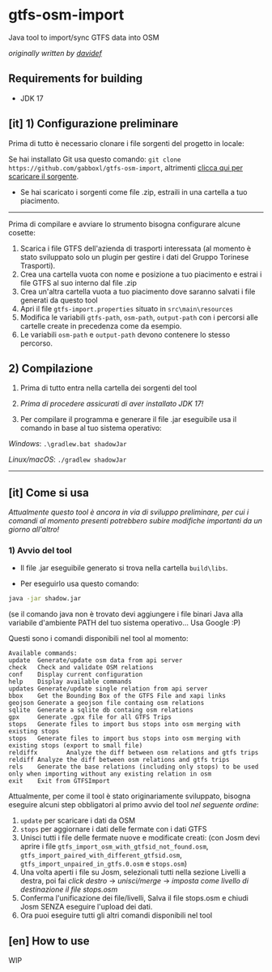 # gtfs-osm-import
Java tool to import/sync GTFS data into OSM 
  
*originally written by [davidef](https://github.com/davidef)*

## Requirements for building
- JDK 17


## [it] 1) Configurazione preliminare

Prima di tutto è necessario clonare i file sorgenti del progetto in locale:

Se hai installato Git usa questo comando: `git clone https://github.com/gabboxl/gtfs-osm-import`, altrimenti [clicca qui per scaricare il sorgente](https://github.com/Gabboxl/gtfs-osm-import/archive/refs/heads/main.zip).

- Se hai scaricato i sorgenti come file .zip, estraili in una cartella a tuo piacimento.
-----

Prima di compilare e avviare lo strumento bisogna configurare alcune cosette:
1) Scarica i file GTFS dell'azienda di trasporti interessata (al momento è stato sviluppato solo un plugin per gestire i dati del Gruppo Torinese Trasporti).
2) Crea una cartella vuota con nome e posizione a tuo piacimento e estrai i file GTFS al suo interno dal file .zip
3) Crea un'altra cartella vuota a tuo piacimento dove saranno salvati i file generati da questo tool
4) Apri il file `gtfs-import.properties` situato in `src\main\resources`
5) Modifica le variabili `gtfs-path`, `osm-path`, `output-path` con i percorsi alle cartelle create in precedenza come da esempio.
6) Le variabili `osm-path` e `output-path` devono contenere lo stesso percorso.


## 2) Compilazione
1)  Prima di tutto entra nella cartella dei sorgenti del tool

2) *Prima di procedere assicurati di aver installato JDK 17!*

3) Per compilare il programma e generare il file .jar eseguibile usa il comando in base al tuo sistema operativo:

  *Windows*: `.\gradlew.bat shadowJar`

  *Linux/macOS*: `./gradlew shadowJar`

  ----------




## [it] Come si usa
*Attualmente questo tool è ancora in via di sviluppo preliminare, per cui i comandi al momento presenti potrebbero subire modifiche importanti da un giorno all'altro!*


### 1) Avvio del tool
- Il file .jar eseguibile generato si trova nella cartella `build\libs`.

- Per eseguirlo usa questo comando:
```bash
java -jar shadow.jar
```
(se il comando java non è trovato devi aggiungere i file binari Java alla variabile d'ambiente PATH del tuo sistema operativo... Usa Google :P)


Questi sono i comandi disponibili nel tool al momento:
```
Available commands:
update  Generate/update osm data from api server
check   Check and validate OSM relations
conf    Display current configuration
help    Display available commands
updates Generate/update single relation from api server
bbox    Get the Bounding Box of the GTFS File and xapi links
geojson Generate a geojson file containg osm relations
sqlite  Generate a sqlite db containg osm relations
gpx     Generate .gpx file for all GTFS Trips
stops   Generate files to import bus stops into osm merging with existing stops
stops   Generate files to import bus stops into osm merging with existing stops (export to small file)
reldiffx        Analyze the diff between osm relations and gtfs trips
reldiff Analyze the diff between osm relations and gtfs trips
rels    Generate the base relations (including only stops) to be used only when importing without any existing relation in osm
exit    Exit from GTFSImport
```

Attualmente, per come il tool è stato originariamente sviluppato, bisogna eseguire alcuni step obbligatori al primo avvio del tool *nel seguente ordine*:
1) `update` per scaricare i dati da OSM
2) `stops` per aggiornare i dati delle fermate con i dati GTFS
3) Unisci tutti i file delle fermate nuove e modificate creati: (con Josm devi aprire i file `gtfs_import_osm_with_gtfsid_not_found.osm`, `gtfs_import_paired_with_different_gtfsid.osm`, `gtfs_import_unpaired_in_gtfs.0.osm` e `stops.osm`)
4) Una volta aperti i file su Josm, selezionali tutti nella sezione Livelli a destra, poi fai *click destro* -> *unisci/merge* -> *imposta come livello di destinazione il file stops.osm*
5) Conferma l'unificazione dei file/livelli, Salva il file stops.osm e chiudi Josm SENZA eseguire l'upload dei dati.
6) Ora puoi eseguire tutti gli altri comandi disponibili nel tool




## [en] How to use
WIP
